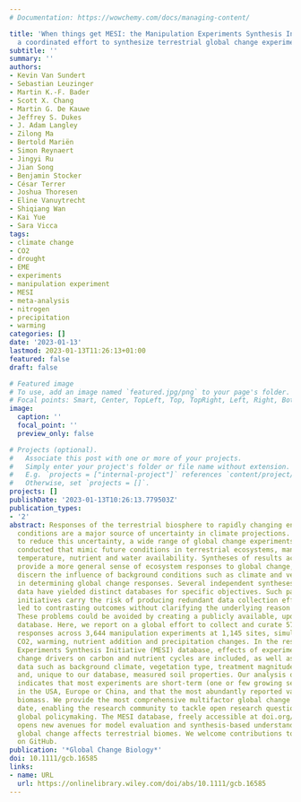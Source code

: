```yaml
---
# Documentation: https://wowchemy.com/docs/managing-content/

title: 'When things get MESI: the Manipulation Experiments Synthesis Initiative –
  a coordinated effort to synthesize terrestrial global change experiments'
subtitle: ''
summary: ''
authors:
- Kevin Van Sundert
- Sebastian Leuzinger
- Martin K.-F. Bader
- Scott X. Chang
- Martin G. De Kauwe
- Jeffrey S. Dukes
- J. Adam Langley
- Zilong Ma
- Bertold Mariën
- Simon Reynaert
- Jingyi Ru
- Jian Song
- Benjamin Stocker
- César Terrer
- Joshua Thoresen
- Eline Vanuytrecht
- Shiqiang Wan
- Kai Yue
- Sara Vicca
tags:
- climate change
- CO2
- drought
- EME
- experiments
- manipulation experiment
- MESI
- meta-analysis
- nitrogen
- precipitation
- warming
categories: []
date: '2023-01-13'
lastmod: 2023-01-13T11:26:13+01:00
featured: false
draft: false

# Featured image
# To use, add an image named `featured.jpg/png` to your page's folder.
# Focal points: Smart, Center, TopLeft, Top, TopRight, Left, Right, BottomLeft, Bottom, BottomRight.
image:
  caption: ''
  focal_point: ''
  preview_only: false

# Projects (optional).
#   Associate this post with one or more of your projects.
#   Simply enter your project's folder or file name without extension.
#   E.g. `projects = ["internal-project"]` references `content/project/deep-learning/index.md`.
#   Otherwise, set `projects = []`.
projects: []
publishDate: '2023-01-13T10:26:13.779503Z'
publication_types:
- '2'
abstract: Responses of the terrestrial biosphere to rapidly changing environmental
  conditions are a major source of uncertainty in climate projections. In an effort
  to reduce this uncertainty, a wide range of global change experiments have been
  conducted that mimic future conditions in terrestrial ecosystems, manipulating CO2,
  temperature, nutrient and water availability. Syntheses of results across experiments
  provide a more general sense of ecosystem responses to global change, and help to
  discern the influence of background conditions such as climate and vegetation type
  in determining global change responses. Several independent syntheses of published
  data have yielded distinct databases for specific objectives. Such parallel, uncoordinated
  initiatives carry the risk of producing redundant data collection efforts and have
  led to contrasting outcomes without clarifying the underlying reason for divergence.
  These problems could be avoided by creating a publicly available, updatable, curated
  database. Here, we report on a global effort to collect and curate 57,089 treatment
  responses across 3,644 manipulation experiments at 1,145 sites, simulating elevated
  CO2, warming, nutrient addition and precipitation changes. In the resulting Manipulation
  Experiments Synthesis Initiative (MESI) database, effects of experimental global
  change drivers on carbon and nutrient cycles are included, as well as ancillary
  data such as background climate, vegetation type, treatment magnitude, duration,
  and, unique to our database, measured soil properties. Our analysis of the database
  indicates that most experiments are short-term (one or few growing seasons), conducted
  in the USA, Europe or China, and that the most abundantly reported variable is aboveground
  biomass. We provide the most comprehensive multifactor global change database to
  date, enabling the research community to tackle open research questions, vital to
  global policymaking. The MESI database, freely accessible at doi.org/10.5281/zenodo.7153253,
  opens new avenues for model evaluation and synthesis-based understanding of how
  global change affects terrestrial biomes. We welcome contributions to the database
  on GitHub.
publication: '*Global Change Biology*'
doi: 10.1111/gcb.16585
links:
- name: URL
  url: https://onlinelibrary.wiley.com/doi/abs/10.1111/gcb.16585
---
```


